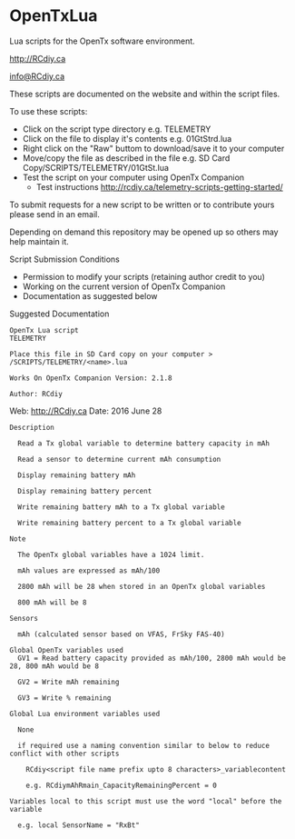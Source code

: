 # OpenTxLua
Lua scripts for the OpenTx software environment.

http://RCdiy.ca

info@RCdiy.ca

These scripts are documented on the website and within the script files.

To use these scripts:
- Click on the script type directory e.g. TELEMETRY
- Click on the file to display it's contents e.g. 01GtStrd.lua
- Right click on the "Raw" buttom to download/save it to your computer
- Move/copy the file as described in the file e.g. SD Card Copy/SCRIPTS/TELEMETRY/01GtSt.lua
- Test the script on your computer using OpenTx Companion
  - Test instructions http://rcdiy.ca/telemetry-scripts-getting-started/

To submit requests for a new script to be written or to contribute yours please send in an email.

Depending on demand this repository may be opened up so others may help maintain it.

Script Submission Conditions
- Permission to modify your scripts (retaining author credit to you)
- Working on the current version of OpenTx Companion
- Documentation as suggested below

Suggested Documentation

    OpenTx Lua script
    TELEMETRY

    Place this file in SD Card copy on your computer > /SCRIPTS/TELEMETRY/<name>.lua

    Works On OpenTx Companion Version: 2.1.8

    Author: RCdiy
   Web: http://RCdiy.ca
    Date: 2016 June 28

    Description

      Read a Tx global variable to determine battery capacity in mAh

      Read a sensor to determine current mAh consumption

      Display remaining battery mAh

      Display remaining battery percent

      Write remaining battery mAh to a Tx global variable

      Write remaining battery percent to a Tx global variable

    Note

      The OpenTx global variables have a 1024 limit.

      mAh values are expressed as mAh/100

      2800 mAh will be 28 when stored in an OpenTx global variables

      800 mAh will be 8

    Sensors

      mAh (calculated sensor based on VFAS, FrSky FAS-40)

    Global OpenTx variables used  
      GV1 = Read battery capacity provided as mAh/100, 2800 mAh would be 28, 800 mAh would be 8

      GV2 = Write mAh remaining

      GV3 = Write % remaining

    Global Lua environment variables used

      None

      if required use a naming convention similar to below to reduce conflict with other scripts

        RCdiy<script file name prefix upto 8 characters>_variablecontent

        e.g. RCdiymAhRmain_CapacityRemainingPercent = 0

    Variables local to this script must use the word "local" before the variable

      e.g. local SensorName = "RxBt"
